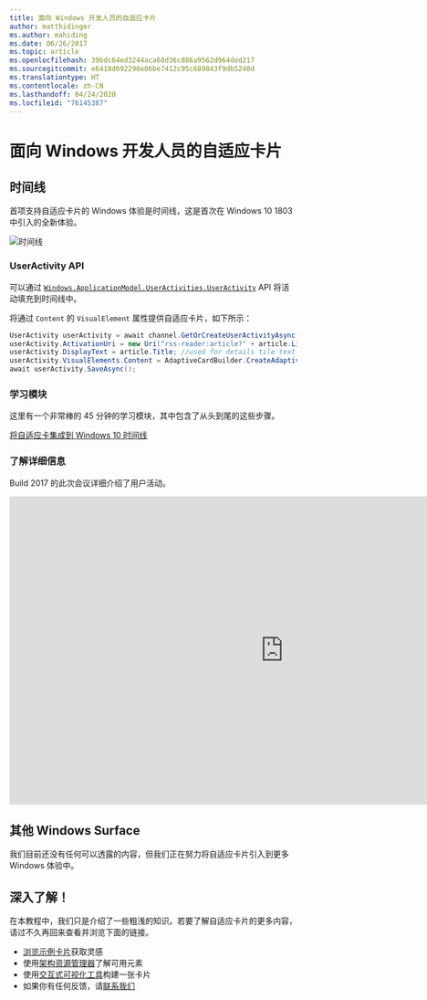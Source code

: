 ```yaml
---
title: 面向 Windows 开发人员的自适应卡片
author: matthidinger
ms.author: mahiding
ms.date: 06/26/2017
ms.topic: article
ms.openlocfilehash: 39bdc64ed3244aca68d36c886a9562d964ded217
ms.sourcegitcommit: e6418d692296e06be7412c95c689843f9db5240d
ms.translationtype: HT
ms.contentlocale: zh-CN
ms.lasthandoff: 04/24/2020
ms.locfileid: "76145387"
---
```

# <a name="adaptive-cards-for-windows-developers"></a>面向 Windows 开发人员的自适应卡片

## <a name="timeline"></a>时间线

首项支持自适应卡片的 Windows 体验是时间线，这是首次在 Windows 10 1803 中引入的全新体验。 

![时间线](media/windows/timeline.png)

### <a name="useractivity-api"></a>UserActivity API

可以通过 [`Windows.ApplicationModel.UserActivities.UserActivity`](https://docs.microsoft.com/uwp/api/windows.applicationmodel.useractivities.useractivity) API 将活动填充到时间线中。

将通过 `Content` 的 `VisualElement` 属性提供自适应卡片，如下所示：

```csharp
UserActivity userActivity = await channel.GetOrCreateUserActivityAsync(activityId, new HostName("contoso.com"));
userActivity.ActivationUri = new Uri("rss-reader:article?" + article.Link);
userActivity.DisplayText = article.Title; //used for details tile text
userActivity.VisualElements.Content = AdaptiveCardBuilder.CreateAdaptiveCardFromJson(jsonString);
await userActivity.SaveAsync();
```

### <a name="learning-module"></a>学习模块

这里有一个非常棒的 45 分钟的学习模块，其中包含了从头到尾的这些步骤。

[将自适应卡集成到 Windows 10 时间线](https://docs.microsoft.com/learn/modules/integrate-app-into-windows-10-timeline/)

### <a name="learn-more"></a>了解详细信息

Build 2017 的此次会议详细介绍了用户活动。

<iframe src="https://channel9.msdn.com/Events/Build/2017/B8108/player" width="960" height="540" allowFullScreen frameBorder="0"></iframe>

## <a name="other-windows-surfaces"></a>其他 Windows Surface
我们目前还没有任何可以透露的内容，但我们正在努力将自适应卡片引入到更多 Windows 体验中。

## <a name="dive-in"></a>深入了解！

在本教程中，我们只是介绍了一些粗浅的知识。若要了解自适应卡片的更多内容，请过不久再回来查看并浏览下面的链接。

* [浏览示例卡片](http://adaptivecards.io/samples/)获取灵感
* 使用[架构资源管理器](http://adaptivecards.io/explorer)了解可用元素
* 使用[交互式可视化工具](http://adaptivecards.io/visualizer/index.html?hostApp=Skype)构建一张卡片
* 如果你有任何反馈，请[联系我们](http://adaptivecards.io/connect)

